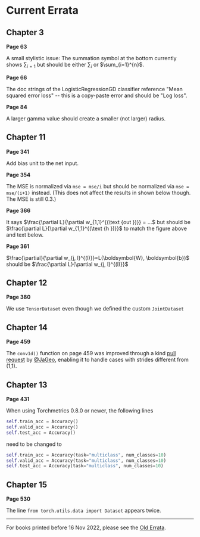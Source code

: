 # Current Errata

## Chapter 3

**Page 63**

A small stylistic issue: The summation symbol at the bottom currently shows $\sum_{i=1}$ but should be either $\sum_{i}$ or $\sum_{i=1}^{n}$.

**Page 66**

The doc strings of the LogisticRegressionGD classifier reference "Mean squared error loss" -- this is a copy-paste error and should be "Log loss".

**Page 84**

A larger gamma value should create a smaller (not larger) radius.

## Chapter 11

**Page 341**

Add bias unit to the net input.

**Page 354**

The MSE is normalized via `mse = mse/i` but should be normalized via `mse = mse/(i+1)` instead. (This does not affect the results in shown below though. The MSE is still 0.3.)

**Page 366**

It says $\frac{\partial L}{\partial w_{1,1}^{(\text {out })}} = ...$ but should be $\frac{\partial L}{\partial w_{1,1}^{(\text {h })}}$ to match the figure above and text below.

**Page 361**

$\frac{\partial}{\partial w_{j, l}^{(l)}}=L(\boldsymbol{W}, \boldsymbol{b})$ should be $\frac{\partial L}{\partial w_{j, l}^{(l)}}$



## Chapter 12

**Page 380**

We use `TensorDataset` even though we defined the custom `JointDataset`

## Chapter 14

**Page 459**

The `conv1d()` function on page 459 was improved through a kind [pull request](https://github.com/rasbt/machine-learning-book/pull/168) by [@JaGeo](https://github.com/JaGeo), enabling it to handle cases with strides different from (1,1).

## Chapter 13

**Page 431**

When using Torchmetrics 0.8.0 or newer, the following lines

```python
self.train_acc = Accuracy()
self.valid_acc = Accuracy()
self.test_acc = Accuracy()
```

need to be changed to

```python
self.train_acc = Accuracy(task="multiclass", num_classes=10)
self.valid_acc = Accuracy(task="multiclass", num_classes=10)
self.test_acc = Accuracy(task="multiclass", num_classes=10)
```

## Chapter 15



**Page 530**

The line `from torch.utils.data import Dataset` appears twice.



---



For books printed before 16 Nov 2022, please see the [Old Errata](old-errata).



